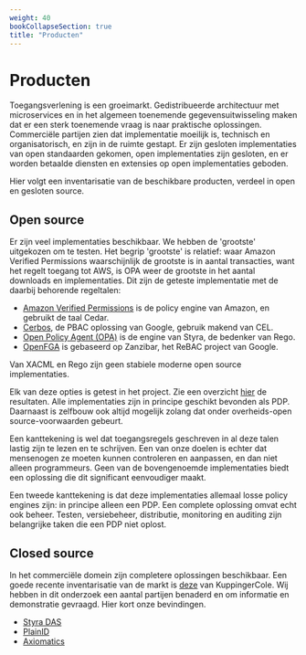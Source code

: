 ```yaml
---
weight: 40
bookCollapseSection: true
title: "Producten"
---
```


# Producten

Toegangsverlening is een groeimarkt. Gedistribueerde architectuur met microservices en in het algemeen toenemende gegevensuitwisseling maken dat er een sterk toenemende vraag is naar praktische oplossingen.
Commerciële partijen zien dat implementatie moeilijk is, technisch en organisatorisch, en zijn in de ruimte gestapt. Er zijn gesloten implementaties van open standaarden gekomen, open implementaties zijn gesloten, en er worden betaalde diensten en extensies op open implementaties geboden. 

Hier volgt een inventarisatie van de beschikbare producten, verdeel in open en gesloten source.

## Open source

Er zijn veel implementaties beschikbaar. We hebben de 'grootste' uitgekozen om te testen.
Het begrip 'grootste' is relatief: waar Amazon Verified Permissions waarschijnlijk de grootste is in aantal transacties, want het regelt toegang tot AWS, is OPA weer de grootste in het aantal downloads en implementaties. Dit zijn de geteste implementatie met de daarbij behorende regeltalen:

- [Amazon Verified Permissions](https://aws.amazon.com/verified-permissions/) is de policy engine van Amazon, en gebruikt de taal Cedar.
- [Cerbos](https://www.cerbos.dev/), de PBAC oplossing van Google, gebruik makend van CEL.
- [Open Policy Agent (OPA)](https://www.openpolicyagent.org/) is de engine van Styra, de bedenker van Rego.
- [OpenFGA](https://openfga.dev/) is gebaseerd op Zanzibar, het ReBAC project van Google.

Van XACML en Rego zijn geen stabiele moderne open source implementaties.

Elk van deze opties is getest in het project. Zie een overzicht [hier](1.opensource) de resultaten. Alle implementaties zijn in principe geschikt bevonden als PDP. Daarnaast is zelfbouw ook altijd mogelijk zolang dat onder overheids-open source-voorwaarden gebeurt.

Een kanttekening is wel dat toegangsregels geschreven in al deze talen lastig zijn te lezen en te schrijven. Een van onze doelen is echter dat mensenogen ze moeten kunnen controleren en aanpassen, en dan niet alleen programmeurs. Geen van de bovengenoemde implementaties biedt een oplossing die dit significant eenvoudiger maakt. 

Een tweede kanttekening is dat deze implementaties allemaal losse policy engines zijn: in principe alleen een PDP. Een complete oplossing omvat echt ook beheer. Testen, versiebeheer, distributie, monitoring en auditing zijn belangrijke taken die een PDP niet oplost.

## Closed source

In het commerciële domein zijn completere oplossingen beschikbaar. Een goede recente inventarisatie van de markt is [deze](https://www.kuppingercole.com/research/lc80819/policy-based-access-management) van KuppingerCole.
Wij hebben in dit onderzoek een aantal partijen benaderd en om informatie en demonstratie gevraagd. Hier kort onze bevindingen.

- [Styra DAS](2.styra)
- [PlainID](3.plainid)
- [Axiomatics](4.axiomatics)

